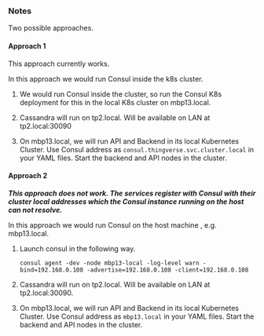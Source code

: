 ### Notes

Two possible approaches.

#### Approach 1

This approach currently works.

In this approach we would run Consul inside the k8s cluster.

1. We would run Consul inside the cluster, so run the Consul K8s deployment for this in the
local K8s cluster on mbp13.local.

2.  Cassandra will run on tp2.local. Will be available on LAN
at tp2.local:30090

3. On mbp13.local, we will run API and Backend in its local Kubernetes Cluster. 
Use Consul address as `consul.thingverse.svc.cluster.local` in your YAML files. 
Start the backend and API nodes
 in the cluster.

#### Approach 2

 _**This approach does not work. The services register with Consul with their cluster local
 addresses which the Consul instance running on the host can not resolve.**_
 
In this approach we would run Consul on the host machine , e.g. mbp13.local.

1. Launch consul in the following way.
    ```
    consul agent -dev -node mbp13-local -log-level warn -bind=192.168.0.108 -advertise=192.168.0.108 -client=192.168.0.108
    ```
2. Cassandra will run on tp2.local. Will be available on LAN at tp2.local:30090.

3. On mbp13.local, we will run API and Backend in its local Kubernetes Cluster. 
Use Consul address as `mbp13.local` in your YAML files. 
Start the backend and API nodes
 in the cluster.